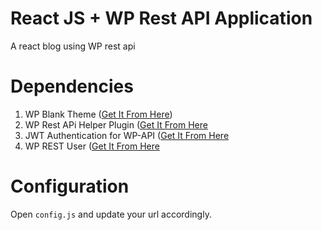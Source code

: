 # React JS + WP Rest API Application
A react blog using WP rest api

# Dependencies
1. WP Blank Theme (<a href="https://github.com/robicse11127/wp-blank-theme">Get It From Here</a>)
2. WP Rest APi Helper Plugin (<a href="https://github.com/robicse11127/wp-rest-api-helper">Get It From Here</a>
3. JWT Authentication for WP-API (<a href="https://wordpress.org/plugins/jwt-authentication-for-wp-rest-api/">Get It From Here</a>
4. WP REST User (<a href="https://wordpress.org/plugins/wp-rest-user/">Get It From Here</a>

# Configuration
Open <code>config.js</code> and update your url accordingly.




